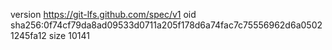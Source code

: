 version https://git-lfs.github.com/spec/v1
oid sha256:0f74cf79da8ad09533d0711a205f178d6a74fac7c75556962d6a05021245fa12
size 10141
